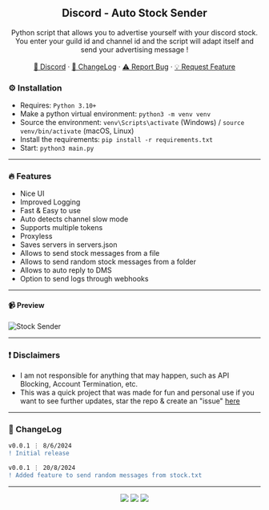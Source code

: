 <div align="center">
 
  <h2 align="center">Discord - Auto Stock Sender</h2>
  <p align="center">
    Python script that allows you to advertise yourself with your discord stock. You enter your guild id and channel id and the script will adapt itself and send your advertising message !
    <br />
    <br />
    <a href="https://discord.cyberious.xyz">💬 Discord</a>
    ·
    <a href="https://github.com/sexfrance/Auto-Stock-Sender#-changelog">📜 ChangeLog</a>
    ·
    <a href="https://github.com/sexfrance/Auto-Stock-Sender/issues">⚠️ Report Bug</a>
    ·
    <a href="https://github.com/sexfrance/Auto-Stock-Sender/issues">💡 Request Feature</a>
  </p>
</div>

### ⚙️ Installation

- Requires: `Python 3.10+`
- Make a python virtual environment: `python3 -m venv venv`
- Source the environment: `venv\Scripts\activate` (Windows) / `source venv/bin/activate` (macOS, Linux)
- Install the requirements: `pip install -r requirements.txt`
- Start: `python3 main.py`

---

### 🔥 Features
- Nice UI
- Improved Logging
- Fast & Easy to use
- Auto detects channel slow mode
- Supports multiple tokens
- Proxyless
- Saves servers in servers.json
- Allows to send stock messages from a file
- Allows to send random stock messages from a folder
- Allows to auto reply to DMS
- Option to send logs through webhooks

  
---
#### 📹 Preview

![Stock Sender](https://i.imgur.com/g2K3SGP.png)

---
### ❗ Disclaimers

- I am not responsible for anything that may happen, such as API Blocking, Account Termination, etc.
- This was a quick project that was made for fun and personal use if you want to see further updates, star the repo & create an "issue" [here](https://github.com/sexfrance/Auto-Stock-Sender/issues/)

---

### 📜 ChangeLog

```diff
v0.0.1 ⋮ 8/6/2024
! Initial release

v0.0.1 ⋮ 20/8/2024
! Added feature to send random messages from stock.txt
```

---

<p align="center">
  <img src="https://img.shields.io/github/license/sexfrance/Auto-Stock-Sender.svg?style=for-the-badge&labelColor=black&color=f429ff&logo=IOTA"/>
  <img src="https://img.shields.io/github/stars/sexfrance/Auto-Stock-Sender.svg?style=for-the-badge&labelColor=black&color=f429ff&logo=IOTA"/>
  <img src="https://img.shields.io/github/languages/top/sexfrance/Auto-Stock-Sender.svg?style=for-the-badge&labelColor=black&color=f429ff&logo=python"/>
</p>
